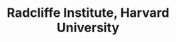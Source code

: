 ---
layout: repo
title: "Radcliffe Institute, Harvard University"
id: 18140
permalink: repos/18140/
---